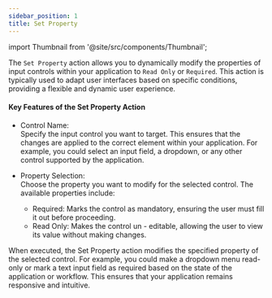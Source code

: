 ```yaml
---
sidebar_position: 1
title: Set Property
---
```


import Thumbnail from '@site/src/components/Thumbnail';


The `Set Property` action allows you to dynamically modify the properties of input controls within your application to `Read Only` or `Required`. This action is typically used to adapt user interfaces based on specific conditions, providing a flexible and dynamic user experience.

<figure>
<Thumbnail src="/img/reference/actionflow-blocks/set-property/set-property.png" alt="Set property" />
</figure> 


#### Key Features of the Set Property Action

- Control Name:  
  Specify the input control you want to target. This ensures that the changes are applied to the correct element within your application. For example, you could select an input field, a dropdown, or any other control supported by the application.

- Property Selection:  
  Choose the property you want to modify for the selected control. The available properties include:  
  - Required: Marks the control as mandatory, ensuring the user must fill it out before proceeding.  
  - Read Only: Makes the control un - editable, allowing the user to view its value without making changes.

<figure>
<Thumbnail src="/img/reference/actionflow-blocks/set-property/set-property-feilds.png" alt="Set property" />
</figure> 

When executed, the Set Property action modifies the specified property of the selected control. For example, you could make a dropdown menu read-only or mark a text input field as required based on the state of the application or workflow. This ensures that your application remains responsive and intuitive.



